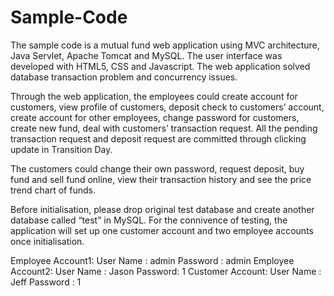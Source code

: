 # Sample-Code
The sample code is a mutual fund web application using MVC architecture, Java Servlet, Apache Tomcat and MySQL. 
The user interface was developed with HTML5, CSS and Javascript.
The web application solved database transaction problem and concurrency issues.

Through the web application, the employees could create account for customers, view profile of customers, deposit check to customers’ account, create account for other employees, change password for customers, create new fund, deal with customers’ transaction request. All the pending transaction request and deposit request are committed through clicking update in Transition Day.

The customers could change their own password, request deposit, buy fund and sell fund online, view their transaction history and see the price trend chart of funds.

Before initialisation, please drop original test database and create another database called “test” in MySQL. For the connivence of testing, the application will set up one customer account and two employee accounts once initialisation.

Employee Account1: User Name : admin
		               Password : admin
Employee Account2: User Name : Jason
                   Password: 1
Customer Account:  User Name : Jeff
                   Password : 1
